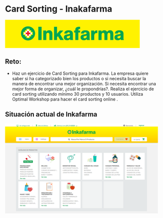 # Card Sorting - Inakafarma

![Logo](assets/img/inkafarma.png)

## Reto: 

- Haz un ejercicio de Card Sorting para Inkafarma. La empresa quiere saber si ha categorizado bien los productos o si necesita buscar la manera de encontrar una mejor organización. Si necesita encontrar una mejor forma de organizar, ¿cuál le propondrías?. Realiza el ejercicio de card sorting utilizando mínimo 30 productos y 10 usuarios. Utiliza Optimal Workshop para hacer el card sorting online .

## Situación actual de Inkafarma

![Sitiuacion actual Inkafarma](assets/img/inka.png)